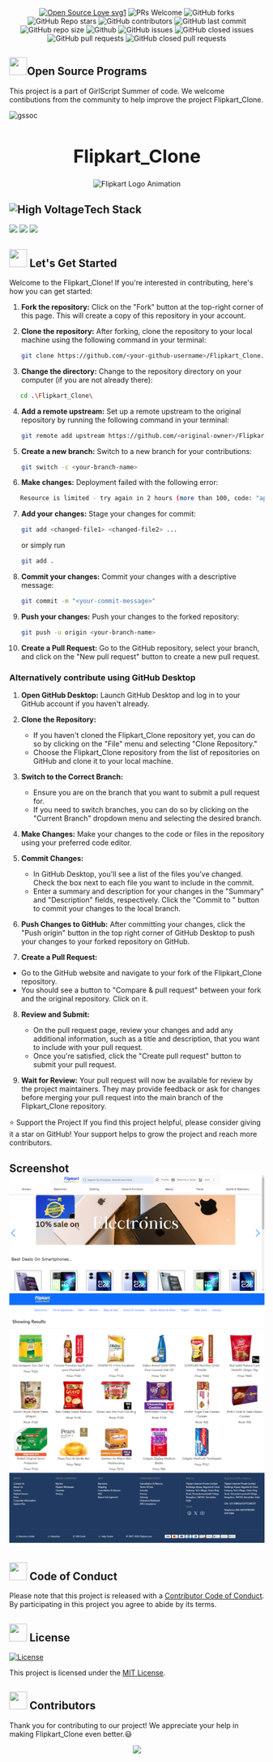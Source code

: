 <div align="center">
 <p>

[![Open Source Love svg1](https://badges.frapsoft.com/os/v1/open-source.svg?v=103)](https://github.com/ellerbrock/open-source-badges/)
![PRs Welcome](https://img.shields.io/badge/PRs-welcome-brightgreen.svg?style=flat)
![GitHub forks](https://img.shields.io/github/forks/Anushka-Bhowmick/Supnits-Classes)
![GitHub Repo stars](https://img.shields.io/github/stars/arghadipmanna101/Flipkart_Clone)
![GitHub contributors](https://img.shields.io/github/contributors/arghadipmanna101/Flipkart_Clone)
![GitHub last commit](https://img.shields.io/github/last-commit/arghadipmanna101/Flipkart_Clone)
![GitHub repo size](https://img.shields.io/github/repo-size/arghadipmanna101/Flipkart_Clone)
![Github](https://img.shields.io/github/license/arghadipmanna101/Flipkart_Clone)
![GitHub issues](https://img.shields.io/github/issues/arghadipmanna101/Flipkart_Clone)
![GitHub closed issues](https://img.shields.io/github/issues-closed-raw/arghadipmanna101/Flipkart_Clone)
![GitHub pull requests](https://img.shields.io/github/issues-pr/arghadipmanna101/Flipkart_Clone)
![GitHub closed pull requests](https://img.shields.io/github/issues-pr-closed/arghadipmanna101/Flipkart_Clone)

 </p>
</div>


<!-- Open Source Programs -->
  <div>
    <h2><img src="https://github.com/Tarikul-Islam-Anik/Animated-Fluent-Emojis/blob/master/Emojis/Hand%20gestures/Flexed%20Biceps.png?raw=true" width="35" height="35" >Open Source Programs</h2>
  </div>

  This project is a part of GirlScript Summer of code. We welcome contibutions from the community to help improve the project Flipkart_Clone.
  
![gssoc](https://github.com/d1vyadharsh1n1/Flipkart_Clone/assets/146218077/dd4ffa29-2d52-47ad-9967-d0d6f8aff717)


<div align="center">
  <h1 style="font-size: 36px; font-weight: bold;">Flipkart_Clone</h1>
  
</div>

<div style="text-align:center;">
 <img src="https://cdn.dribbble.com/users/1980856/screenshots/4760116/media/5021b87fb97e90b8f153a4480ffc615e.gif" alt="Flipkart Logo Animation" width="3800" height="450">
</div>

<!-- Tech stack -->
<div>
<h2><img src="https://raw.githubusercontent.com/Tarikul-Islam-Anik/Animated-Fluent-Emojis/master/Emojis/Travel%20and%20places/High%20Voltage.png" alt="High Voltage" width="35" height="35" />Tech Stack</h2>
</div>

<div>
<a href="https://developer.mozilla.org/en-US/docs/Glossary/HTML"><img src="https://img.shields.io/badge/HTML-E34F26.svg?style=for-the-badge&logo=HTML&logoColor=white"></a>
<a href="https://developer.mozilla.org/en-US/docs/Web/CSS"><img src="https://img.shields.io/badge/CSS-1572B6.svg?style=for-the-badge&logo=CSS&logoColor=black"></a>
<a href="https://developer.mozilla.org/en-US/docs/Web/JavaScript"><img src="https://img.shields.io/badge/JavaScript-F7DF1E.svg?style=for-the-badge&logo=JavaScript&logoColor=black"></a>
</div>

<!-- Lets get started -->
<div>
<h2><img src = "https://raw.githubusercontent.com/Tarikul-Islam-Anik/Animated-Fluent-Emojis/master/Emojis/Travel%20and%20places/Rocket.png" width="35" height="35"> Let's Get Started</h2>
</div>

<p>Welcome to the Flipkart_Clone! If you're interested in contributing, here's how you can get started:</p>

1. **Fork the repository:** Click on the "Fork" button at the top-right corner of this page. This will create a copy of this repository in your account.

2. **Clone the repository:** After forking, clone the repository to your local machine using the following command in your terminal:

   ```bash
   git clone https://github.com/<your-github-username>/Flipkart_Clone.git
   ```

3. **Change the directory:** Change to the repository directory on your computer (if you are not already there):
```bash
   cd .\Flipkart_Clone\
   ```
   
4. **Add a remote upstream:** Set up a remote upstream to the original repository by running the following command in your terminal:

   ```bash
   git remote add upstream https://github.com/<original-owner>/Flipkart_Clone/
   ```

5. **Create a new branch:** Switch to a new branch for your contributions:

   ```bash
   git switch -c <your-branch-name>
   ```

6. **Make changes:** Deployment failed with the following error:
```bash
   Resource is limited - try again in 2 hours (more than 100, code: "api-deployments-free-per-day").
```


7. **Add your changes:** Stage your changes for commit:

   ```bash
   git add <changed-file1> <changed-file2> ...
   ```
   or simply run
      ```bash
   git add .
   ```


8. **Commit your changes:** Commit your changes with a descriptive message:

   ```bash
   git commit -m "<your-commit-message>"
   ```

9. **Push your changes:** Push your changes to the forked repository:

   ```bash
   git push -u origin <your-branch-name>
   ```

10. **Create a Pull Request:** Go to the GitHub repository, select your branch, and click on the "New pull request" button to create a new pull request.

### Alternatively contribute using GitHub Desktop

1. **Open GitHub Desktop:**
   Launch GitHub Desktop and log in to your GitHub account if you haven't already.

2. **Clone the Repository:**
   - If you haven't cloned the Flipkart_Clone repository yet, you can do so by clicking on the "File" menu and selecting "Clone Repository."
   - Choose the Flipkart_Clone repository from the list of repositories on GitHub and clone it to your local machine.

3. **Switch to the Correct Branch:**
   - Ensure you are on the branch that you want to submit a pull request for.
   - If you need to switch branches, you can do so by clicking on the "Current Branch" dropdown menu and selecting the desired branch.

4. **Make Changes:**
   Make your changes to the code or files in the repository using your preferred code editor.

5. **Commit Changes:**
   - In GitHub Desktop, you'll see a list of the files you've changed. Check the box next to each file you want to include in the commit.
   - Enter a summary and description for your changes in the "Summary" and "Description" fields, respectively. Click the "Commit to <branch-name>" button to commit your changes to the local branch.

6. **Push Changes to GitHub:**
   After committing your changes, click the "Push origin" button in the top right corner of GitHub Desktop to push your changes to your forked repository on GitHub.

7. **Create a Pull Request:**
  - Go to the GitHub website and navigate to your fork of the Flipkart_Clone repository.
  - You should see a button to "Compare & pull request" between your fork and the original repository. Click on it.

8. **Review and Submit:**
   - On the pull request page, review your changes and add any additional information, such as a title and description, that you want to include with your pull request.
   - Once you're satisfied, click the "Create pull request" button to submit your pull request.

9. **Wait for Review:**
    Your pull request will now be available for review by the project maintainers. They may provide feedback or ask for changes before merging your pull request into the main branch of the Flipkart_Clone repository.

⭐️ Support the Project
If you find this project helpful, please consider giving it a star on GitHub! Your support helps to grow the project and reach more contributors.


 <!-- screenshots -->
  <div>
    <h2>Screenshot <img src ="Screenshot 1.png"> <img src="Screenshot (425).png"></h2>
  </div>







<!-- Code of conduct -->
<div>
<h2><img src = "https://raw.githubusercontent.com/Tarikul-Islam-Anik/Animated-Fluent-Emojis/master/Emojis/Hand%20gestures/Handshake.png" width="35" height="35"> Code of Conduct</h2>
</div>

Please note that this project is released with a [Contributor Code of Conduct](./CODE_OF_CONDUCT.md). By participating in this project you agree to abide by its terms.

<!-- License -->
<div>
<h2><img src = "https://raw.githubusercontent.com/Tarikul-Islam-Anik/Animated-Fluent-Emojis/master/Emojis/Objects/Page%20with%20Curl.png" width="35" height="35"> License</h2>
</div>

[![License](https://img.shields.io/badge/License-MIT-blue.svg)](https://opensource.org/licenses/MIT)

This project is licensed under the [MIT License](./LICENSE).


  <!-- Cotributors -->
<div>
  <h2><img src="https://raw.githubusercontent.com/Tarikul-Islam-Anik/Animated-Fluent-Emojis/master/Emojis/Smilies/Red%20Heart.png" width="35" height="35"> Contributors</h2>
</div>

Thank you for contributing to our project! We appreciate your help in making Flipkart_Clone even better.😃

<center>
<a href="https://github.com/arghadipmanna101/Flipkart_Clone/graphs/contributors">
  <img src="https://contrib.rocks/image?repo=arghadipmanna101/Flipkart_Clone" />
</a>
</center>
